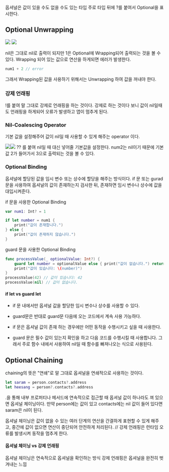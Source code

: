 옵셔널은 값이 있을 수도 없을 수도 있는 타입
주로 타입 뒤에 ?를 붙여서 Optional을 표시한다.
## Optional Unwrapping
![](https://i.imgur.com/1ZsvqWg.png) ![](https://i.imgur.com/gBgnzt5.png)

nil은 그대로 nil로 출력이 되지만 1은 Optional에 Wrapping되어 출력되는 것을 볼 수 있다.
Wrapping 되어 있는 값으로 연산을 하게되면 에러가 발생한다.
```Swift
num1 + 2 // error
```
그래서 Wrapping된 값을 사용하기 위해서는 Unwrapping 하여 값을 꺼내야 한다.
### 강제 언래핑
!를 붙여 말 그대로 강제로 언래핑을 하는 것이다.
강제로 하는 것이다 보니 값이 nil일때도 언래핑을 하게되어 오류가 발생하고 앱이 멈추게 된다.
### Nil-Coalescing Operator
기본 값을 설정해주어 값이 nil일 때 사용할 수 있게 해주는 operator 이다.

![](https://i.imgur.com/GgN0NUh.png)![](https://i.imgur.com/aDPh9fz.png)
?? 를 붙여 nil일 때 대신 넣어줄 기본값을 설정한다.
num2는 nil이기 때문에 기본값 2가 들어가서 3으로 출력되는 것을 볼 수 있다.
### Optional Binding
옵셔널에 할당된 값을 임시 변수 또는 상수에 할당을 해주는 방식이다.
if 문 또는 gurad문을 사용하여 옵셔널의 값이 존재하는지 검사한 뒤, 존재하면 임시 변수나 상수에 값을 대입시켜준다.

if 문을 사용한 Optional Binding
```swift
var num1: Int? = 1

if let number = num1 {
	print("값이 존재합니다.")
} else {
	print("값이 존재하지 않습니다.")
}
```

guard 문을 사용한 Optional Binding
```swift
func processValue(_ optionalValue: Int?) { 
	guard let number = optionalValue else { print("값이 없습니다.") return }
	print("값이 있습니다: \(number)") 	
} 
processValue(42) // 값이 있습니다: 42
processValue(nil) // 값이 없습니다.
```
#### if let vs guard let
- if 문 내에서만 옵셔널 값을 할당한 임시 변수나 상수를 사용할 수 있다.
- guard문은 반대로 guard문 다음에 오는 코드에서 계속 사용 가능하다.

- if 문은 옵셔널 값이 존재 하는 경우에만 어떤 동작을 수행시키고 싶을 때 사용한다.
- guard 문은 필수 값이 있는지 확인을 하고 다음 코드를 수행시킬 때 사용합니다. 그래서 주로 함수 내에서 사용하여 nil일 때 함수를 빠져나오는 식으로 사용된다.

## Optional Chaining
chaining의 뜻은 "연쇄"로 말 그대로 옵셔널을 연쇄적으로 사용하는 것이다.
```swift
let saram = person.contacts?.address
let heesang = person?.contacts?.address
```
.을 통해 내부 프로퍼티나 메서드에 연속적으로 접근할 때 옵셔널 값이 하나라도 껴 있으면 옵셔널 체이닝이다.
만약 person에는 값이 있고 contacts에는 nil 값이 들어 있다면 saram은 nil이 된다.

옵셔널 체이닝은 값이 없을 수 있는 여러 단계의 연산을 간결하게 표현할 수 있게 해주고, 
중간에 값이 없으면 연산이 중단되어 안전하게 처리된다. // 강제 언래핑은 런타임 오류를 발생시켜 동작을 멈추게 한다.

#### 옵셔널 체이닝 vs 강제 언래핑
옵셔널 체이닝은 연속적으로 옵셔널을 확인하는 방식
강제 언래핑은 옵셔널을 완전히 벗겨내는 느낌
